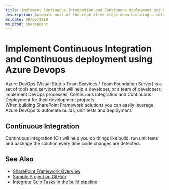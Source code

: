 ```yaml
---
title: Implement Continuous Integration and Continuous deployment using Azure Devops
description: Automate most of the repetitive steps when building a solution to save time and focus on important tasks.
ms.date: 09/06/2018
ms.prod: sharepoint
---
```



# Implement Continuous Integration and Continuous deployment using Azure Devops
Azure DevOps (Visual Studio Team Services / Team Foundation Server)  is a set of tools and services that will help a developer, or a team of developers, implement DevOps processes, Continuous Integration and Continuous Deployment for their development projects.  
When building SharePoint Framework solutions you can easily leverage Azure DevOps to automate builds, unit tests and deployment.  

## Continuous Integration
Continuous integration (CI) will help you do things like build, run unit tests and package the solution every time code changes are detected.  


## See Also
- [SharePoint Framework Overview](../sharepoint-framework-overview.md)
- [Sample Project on GitHub](https://github.com/SharePoint/sp-dev-build-extensions/tree/master/samples/azure-devops-ci-cd-spfx)
- [Integrate Gulp Tasks in the build pipeline](./integrate-gulp-tasks-in-build-pipeline.md)
